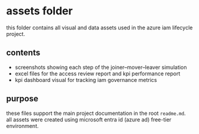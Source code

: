 # assets folder

this folder contains all visual and data assets used in the azure iam lifecycle project.

## contents
- screenshots showing each step of the joiner–mover–leaver simulation  
- excel files for the access review report and kpi performance report  
- kpi dashboard visual for tracking iam governance metrics  

## purpose
these files support the main project documentation in the root `readme.md`.  
all assets were created using microsoft entra id (azure ad) free-tier environment.

